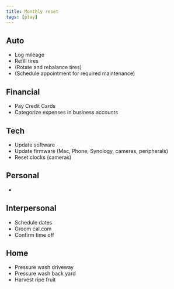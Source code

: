 ```yaml
---
title: Monthly reset
tags: [play]
---
```


## Auto

- Log mileage
- Refill tires
- (Rotate and rebalance tires)
- (Schedule appointment for required maintenance)

## Financial

- Pay Credit Cards
- Categorize expenses in business accounts

## Tech

- Update software
- Update firmware (Mac, Phone, Synology, cameras, peripherals)
- Reset clocks (cameras)

## Personal

-

## Interpersonal

- Schedule dates
- Groom cal.com
- Confirm time off

## Home

- Pressure wash driveway
- Pressure wash back yard
- Harvest ripe fruit
